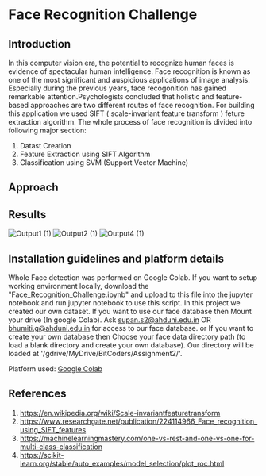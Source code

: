# Face Recognition Challenge

## Introduction
In this computer vision era, the potential to recognize human faces is evidence of spectacular human intelligence. Face recognition is known as one of the most significant and auspicious applications of image analysis. Especially during the previous years, face recogonition has gained remarkable attention.Psychologists concluded that holistic and feature-based approaches are two different routes of face recognition. For building this application we used SIFT ( scale-invariant feature transform ) feture extraction algorithm. The whole process of face recognition is divided into following major section:

1. Datast Creation
2. Feature Extraction using SIFT Algorithm
3. Classification using SVM (Support Vector Machine)

## Approach



## Results
![Output1 (1)](https://user-images.githubusercontent.com/60286760/115150811-a8536980-a087-11eb-8db1-54aead06adfb.png)
![Output2 (1)](https://user-images.githubusercontent.com/60286760/115150851-c6b96500-a087-11eb-9feb-ec7c5ff02d72.png)
![Output4 (1)](https://user-images.githubusercontent.com/60286760/115150869-e2247000-a087-11eb-8aa4-8c7b0d1164c4.png)



## Installation guidelines and platform details
Whole Face detection was performed on Google Colab. If you want to setup  working environment locally, download the "Face_Recognition_Challenge.ipynb" and upload to this file into the jupyter notebook and run jupyter notebook to use this script. In this project we created our own dataset. If you want to use our face database then Mount your drive (In google Colab). Ask supan.s2@ahduni.edu.in OR bhumiti.g@ahduni.edu.in for access to our face database. or If you want to create your own database then Choose your face data directory path (to load a blank directory and create your own database). Our directory will be loaded at '/gdrive/MyDrive/BitCoders/Assignment2/'.



Platform used:
[Google Colab](https://colab.research.google.com/)

## References

1. https://en.wikipedia.org/wiki/Scale-invariantfeaturetransform
2. https://www.researchgate.net/publication/224114966_Face_recognition_using_SIFT_features
3. https://machinelearningmastery.com/one-vs-rest-and-one-vs-one-for-multi-class-classification
4. https://scikit-learn.org/stable/auto_examples/model_selection/plot_roc.html
